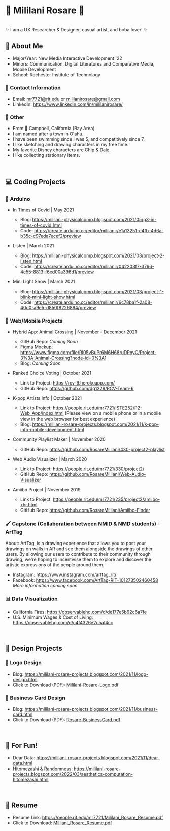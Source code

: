 # 🌺 Mililani Rosare 🌺

<br />
✨ I am a UX Researcher & Designer, casual artist, and boba lover! ✨

<br />

## 🌴 About Me
- Major/Year: New Media Interactive Development '22
- Minors: Communication, Digital Literatures and Comparative Media, Mobile Development
- School: Rochester Institute of Technology

### 👤 Contact Information
- Email: mr7721@rit.edu or mililanirosare@gmail.com
- LinkedIn: https://www.linkedin.com/in/mililanirosare/

### 🐉 Other 
- From 📍 Campbell, California (Bay Area)
- I am named after a town in O'ahu.
- I have been swimming since I was 5, and competitively since 7.
- I like sketching and drawing characters in my free time. 
- My favorite Disney characters are Chip & Dale.
- I like collecting stationary items. 

<br /> 

## 💻 Coding Projects
### 🚨 Arduino
- In Times of Covid | May 2021
  - Blog: https://mililani-physicalcomp.blogspot.com/2021/05/p3-in-times-of-covid.html
  - Code: https://create.arduino.cc/editor/mililanir/e1a13251-c4fb-4d6a-b35c-c97eda7ecef2/preview

- Listen | March 2021
  - Blog: https://mililani-physicalcomp.blogspot.com/2021/03/project-2-listen.html
  - Code: https://create.arduino.cc/editor/mililanir/042203f7-3796-4c55-8813-f6ed00a396d1/preview

- Mini Light Show | March 2021
  - Blog: https://mililani-physicalcomp.blogspot.com/2021/03/project-1-blink-mini-light-show.html
  - Code: https://create.arduino.cc/editor/mililanir/6c78ba1f-2a08-40d0-a9e5-d850f8226894/preview

### 📱 Web/Mobile Projects
- Hybrid App: Animal Crossing | November - December 2021
  - GitHub Repo: _Coming Soon_
  - Figma Mockup: https://www.figma.com/file/RI05vBuPr6M6H68ruDPnyO/Project-3%3A-Animal-Crossing?node-id=0%3A1
  - Blog: _Coming Soon_
  
- Ranked Choice Voting | October 2021
  - Link to Project: https://rcv-6.herokuapp.com/
  - GitHub Repo: https://github.com/dg1229/RCV-Team-6

- K-pop Artists Info | October 2021
  - Link to Project: https://people.rit.edu/mr7721/ISTE252/P2-Web_App/index.html 
(Please view on a mobile phone or in a mobile view in the web browser for best experience)
  - Blog: https://mililani-rosare-projects.blogspot.com/2021/11/k-pop-info-mobile-development.html

- Community Playlist Maker | November 2020
  - GitHub Repo: https://github.com/RosareMililani/430-project2-playlist

- Web Audio Visualizer | March 2020
  - Link to Project: https://people.rit.edu/mr7721/330/project2/
  - GitHub Repo: https://github.com/RosareMililani/Web-Audio-Visualizer

- Amiibo Project | November 2019
  - Link to Project: https://people.rit.edu/mr7721/235/project2/amiibo-xhr.html
  - GitHub Repo: https://github.com/RosareMililani/Amiibo-Finder

### 🖌️ Capstone (Collaboration between NMID & NMD students) - ArtTag 
About: ArtTag, is a drawing experience that allows you to post your drawings on walls in AR and see them alongside the drawings of other users. By allowing our users to contribute to their community through drawing, we're hoping to incentivise them to explore and discover the artistic expressions of the people around them. 
- Instagram: https://www.instagram.com/arttag_rit/
- Facebook: https://www.facebook.com/ArtTag-RIT-101273502460458
<br/>_More information coming soon_

### 📊 Data Visualization
- California Fires: https://observablehq.com/d/de177e5b92c6a7fe
- U.S. Minimum Wages & Cost of Living: https://observablehq.com/d/c4f4326e2c5af4cc 

<br /> 

## 🎨 Design Projects
### 🌼 Logo Design
- Blog: https://mililani-rosare-projects.blogspot.com/2021/11/logo-design.html
- Click to Download (PDF): [Mililani-Rosare-Logo.pdf](https://github.com/RosareMililani/Mililani-Rosare-Portfolio/files/7536455/Mililani-Rosare-Logo.pdf)
### 👔 Business Card Design
- Blog: https://mililani-rosare-projects.blogspot.com/2021/11/business-card.html
- Click to Download (PDF): [Rosare-BusinessCard.pdf](https://github.com/RosareMililani/Mililani-Rosare-Portfolio/files/7536461/Rosare-BusinessCard.pdf)

<br /> 

## 🎉 For Fun!
- Dear Data: https://mililani-rosare-projects.blogspot.com/2021/11/dear-data.html
- Hitomezashi & Randomness: https://mililani-rosare-projects.blogspot.com/2022/03/aesthetics-computation-hitomezashi.html

<br /> 

## 📄 Resume
- Resume Link: https://people.rit.edu/mr7721/Mililani_Rosare_Resume.pdf
- Click to Download: [Mililani_Rosare_Resume.pdf](https://github.com/RosareMililani/Mililani-Rosare-Portfolio/files/8319549/Mililani_Rosare_Resume.pdf)
